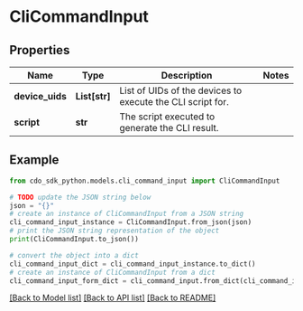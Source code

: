 # CliCommandInput


## Properties

Name | Type | Description | Notes
------------ | ------------- | ------------- | -------------
**device_uids** | **List[str]** | List of UIDs of the devices to execute the CLI script for. | 
**script** | **str** | The script executed to generate the CLI result. | 

## Example

```python
from cdo_sdk_python.models.cli_command_input import CliCommandInput

# TODO update the JSON string below
json = "{}"
# create an instance of CliCommandInput from a JSON string
cli_command_input_instance = CliCommandInput.from_json(json)
# print the JSON string representation of the object
print(CliCommandInput.to_json())

# convert the object into a dict
cli_command_input_dict = cli_command_input_instance.to_dict()
# create an instance of CliCommandInput from a dict
cli_command_input_form_dict = cli_command_input.from_dict(cli_command_input_dict)
```
[[Back to Model list]](../README.md#documentation-for-models) [[Back to API list]](../README.md#documentation-for-api-endpoints) [[Back to README]](../README.md)


